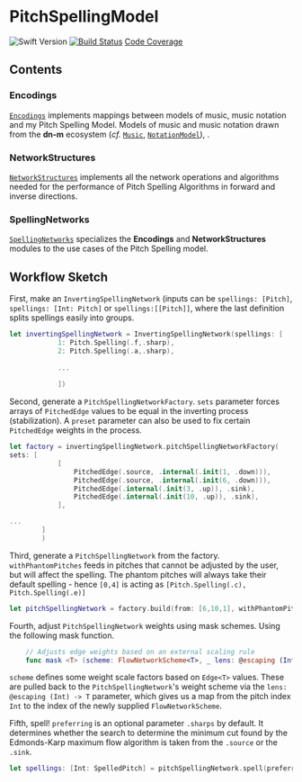 # PitchSpellingModel

![Swift Version](https://img.shields.io/badge/Swift-5.1-orange.svg)
[![Build Status](https://travis-ci.com/bwetherfield/PitchSpellingModel.svg?branch=latest)](https://travis-ci.com/bwetherfield/PitchSpellingModel)
[Code Coverage](https://codecov.io/github/bwetherfield/PitchSpellingModel)

## Contents

### Encodings

[`Encodings`](https://github.com/bwetherfield/PitchSpellingModel/tree/latest/Sources/Encodings) implements mappings between models of music, music notation and my Pitch Spelling Model. Models of music and music notation drawn from the **dn-m** ecosystem (_cf._ [`Music`](https://github.com/dn-m/Music), [`NotationModel`](https://github.com/dn-m/NotationModel)), .

### NetworkStructures

[`NetworkStructures`](https://github.com/bwetherfield/PitchSpellingModel/tree/latest/Sources/NetworkStructures) implements all the network operations and algorithms needed for the performance of Pitch Spelling Algorithms in forward and inverse directions.

### SpellingNetworks

[`SpellingNetworks`](https://github.com/bwetherfield/PitchSpellingModel/tree/latest/Sources/SpellingNetworks) specializes the **Encodings** and **NetworkStructures** modules to the use cases of the Pitch Spelling model.

## Workflow Sketch

First, make an `InvertingSpellingNetwork` (inputs can be `spellings: [Pitch]`, `spellings: [Int: Pitch]` or `spellings:[[Pitch]]`, where the last definition splits spellings easily into groups.
```swift
let invertingSpellingNetwork = InvertingSpellingNetwork(spellings: [
            1: Pitch.Spelling(.f,.sharp),
            2: Pitch.Spelling(.a,.sharp),
            
            ...
            
            ])
```

Second, generate a `PitchSpellingNetworkFactory`. `sets` parameter forces arrays of `PitchedEdge` values to be equal in the inverting process (stabilization). A `preset` parameter can also be used to fix certain `PitchedEdge` weights in the process.

```swift
let factory = invertingSpellingNetwork.pitchSpellingNetworkFactory(
sets: [
            [
                PitchedEdge(.source, .internal(.init(1, .down))),
                PitchedEdge(.source, .internal(.init(6, .down))),
                PitchedEdge(.internal(.init(3, .up)), .sink),
                PitchedEdge(.internal(.init(10, .up)), .sink),
            ],

...
        ]
        )
```

Third, generate a `PitchSpellingNetwork` from the factory. `withPhantomPitches` feeds in pitches that cannot be adjusted by the user, but will affect the spelling. The phantom pitches will always take their default spelling - hence `[0,4]` is acting as `[Pitch.Spelling(.c), Pitch.Spelling(.e)]`
```swift
let pitchSpellingNetwork = factory.build(from: [6,10,1], withPhantomPitches: [0,4])
```

Fourth, adjust `PitchSpellingNetwork` weights using mask schemes. Using the following mask function.
```swift
    // Adjusts edge weights based on an external scaling rule
    func mask <T> (scheme: FlowNetworkScheme<T>, _ lens: @escaping (Int) -> T)
```
`scheme` defines some weight scale factors based on `Edge<T>` values. These are pulled back to the `PitchSpellingNetwork`'s weight scheme via the `lens: @escaping (Int) -> T` parameter, which gives us a map from the pitch index `Int` to the index of the newly supplied `FlowNetworkScheme`. 

Fifth, spell! `preferring` is an optional parameter `.sharps` by default. It determines whether the search to determine the minimum cut found by the Edmonds-Karp maximum flow algorithm is taken from the `.source` or the `.sink`.
```swift
let spellings: [Int: SpelledPitch] = pitchSpellingNetwork.spell(preferring: .flats)
```

